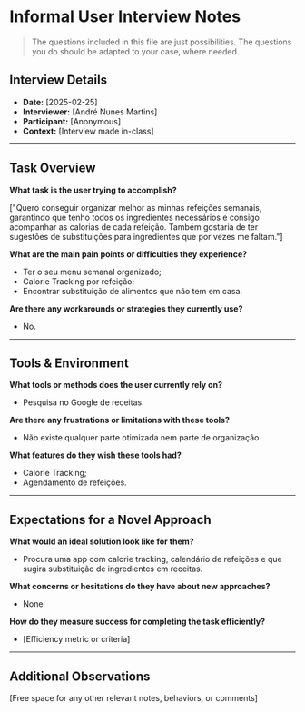 # Informal User Interview Notes 

> 	The questions included in this file are just possibilities. The questions you do should be adapted to your case, where needed.

## Interview Details 
- **Date:** [2025-02-25] 
- **Interviewer:** [André Nunes Martins] 
- **Participant:** [Anonymous] 
- **Context:** [Interview made in-class] 
- --- 
## Task Overview 

 **What task is the user trying to accomplish?** 

["Quero conseguir organizar melhor as minhas refeições semanais, garantindo que tenho todos os ingredientes necessários e consigo acompanhar as calorias de cada refeição. Também gostaria de ter sugestões de substituições para ingredientes que por vezes me faltam."] 

**What are the main pain points or difficulties they experience?** 
- Ter o seu menu semanal organizado;
- Calorie Tracking por refeição;
- Encontrar substituição de alimentos que não tem em casa.

**Are there any workarounds or strategies they currently use?** 
- No.

---- 
## Tools & Environment 
**What tools or methods does the user currently rely on?** 
- Pesquisa no Google de receitas. 

**Are there any frustrations or limitations with these tools?** 
- Não existe qualquer parte otimizada nem parte de organização  

**What features do they wish these tools had?** 
- Calorie Tracking; 
- Agendamento de refeições.
--- 
## Expectations for a Novel Approach 

**What would an ideal solution look like for them?** 
- Procura uma app com calorie tracking, calendário de refeições e que sugira substituição de ingredientes em receitas.

**What concerns or hesitations do they have about new approaches?** 
- None

**How do they measure success for completing the task efficiently?** 
- [Efficiency metric or criteria] 

--- 
## Additional Observations 
[Free space for any other relevant notes, behaviors, or comments]
